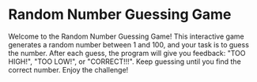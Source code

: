 # Random Number Guessing Game

Welcome to the Random Number Guessing Game! This interactive game generates a random number between 1 and 100, and your task is to guess the number. After each guess, the program will give you feedback: "TOO HIGH!", "TOO LOW!", or "CORRECT!!!". Keep guessing until you find the correct number. Enjoy the challenge!